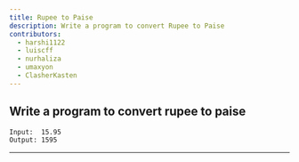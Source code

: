 ```yaml
---
title: Rupee to Paise
description: Write a program to convert Rupee to Paise
contributors:
  - harshi1122
  - luiscff
  - nurhaliza
  - umaxyon
  - ClasherKasten
---
```


## Write a program to convert rupee to paise

```txt
Input:  15.95
Output: 1595
```

---
